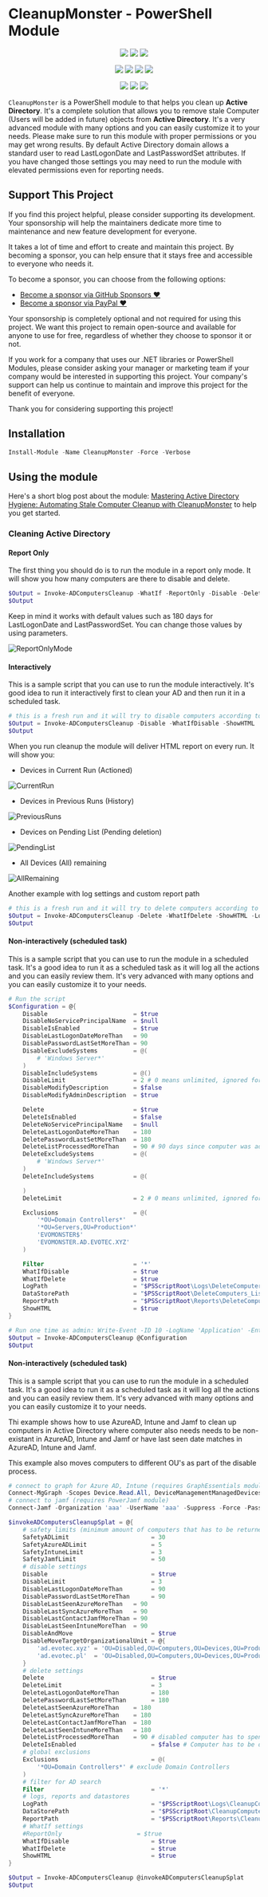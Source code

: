 ﻿# CleanupMonster - PowerShell Module

<p align="center">
  <a href="https://www.powershellgallery.com/packages/CleanupMonster"><img src="https://img.shields.io/powershellgallery/v/CleanupMonster.svg?style=flat-square"></a>
  <a href="https://www.powershellgallery.com/packages/CleanupMonster"><img src="https://img.shields.io/powershellgallery/vpre/CleanupMonster.svg?label=powershell%20gallery%20preview&colorB=yellow&style=flat-square"></a>
  <a href="https://github.com/EvotecIT/CleanupMonster"><img src="https://img.shields.io/github/license/EvotecIT/CleanupMonster.svg?style=flat-square"></a>
</p>

<p align="center">
  <a href="https://www.powershellgallery.com/packages/CleanupMonster"><img src="https://img.shields.io/powershellgallery/p/CleanupMonster.svg?style=flat-square"></a>
  <a href="https://github.com/EvotecIT/CleanupMonster"><img src="https://img.shields.io/github/languages/top/evotecit/CleanupMonster.svg?style=flat-square"></a>
  <a href="https://github.com/EvotecIT/CleanupMonster"><img src="https://img.shields.io/github/languages/code-size/evotecit/CleanupMonster.svg?style=flat-square"></a>
  <a href="https://www.powershellgallery.com/packages/CleanupMonster"><img src="https://img.shields.io/powershellgallery/dt/CleanupMonster.svg?style=flat-square"></a>
</p>

<p align="center">
  <a href="https://twitter.com/PrzemyslawKlys"><img src="https://img.shields.io/twitter/follow/PrzemyslawKlys.svg?label=Twitter%20%40PrzemyslawKlys&style=flat-square&logo=twitter"></a>
  <a href="https://evotec.xyz/hub"><img src="https://img.shields.io/badge/Blog-evotec.xyz-2A6496.svg?style=flat-square"></a>
  <a href="https://www.linkedin.com/in/pklys"><img src="https://img.shields.io/badge/LinkedIn-pklys-0077B5.svg?logo=LinkedIn&style=flat-square"></a>
</p>

`CleanupMonster` is a PowerShell module to that helps you clean up **Active Directory**.
It's a complete solution that allows you to remove stale Computer (Users will be added in future) objects from **Active Directory**.
It's a very advanced module with many options and you can easily customize it to your needs.
Please make sure to run this module with proper permissions or you may get wrong results.
By default Active Directory domain allows a standard user to read LastLogonDate and LastPasswordSet attributes.
If you have changed those settings you may need to run the module with elevated permissions even for reporting needs.

## Support This Project

If you find this project helpful, please consider supporting its development.
Your sponsorship will help the maintainers dedicate more time to maintenance and new feature development for everyone.

It takes a lot of time and effort to create and maintain this project.
By becoming a sponsor, you can help ensure that it stays free and accessible to everyone who needs it.

To become a sponsor, you can choose from the following options:

 - [Become a sponsor via GitHub Sponsors :heart:](https://github.com/sponsors/PrzemyslawKlys)
 - [Become a sponsor via PayPal :heart:](https://paypal.me/PrzemyslawKlys)

Your sponsorship is completely optional and not required for using this project.
We want this project to remain open-source and available for anyone to use for free,
regardless of whether they choose to sponsor it or not.

If you work for a company that uses our .NET libraries or PowerShell Modules,
please consider asking your manager or marketing team if your company would be interested in supporting this project.
Your company's support can help us continue to maintain and improve this project for the benefit of everyone.

Thank you for considering supporting this project!

## Installation

```powershell
Install-Module -Name CleanupMonster -Force -Verbose
```

## Using the module

Here's a short blog post about the module: [Mastering Active Directory Hygiene: Automating Stale Computer Cleanup with CleanupMonster](https://evotec.xyz/mastering-active-directory-hygiene-automating-stale-computer-cleanup-with-cleanupmonster/) to help you get started.

### Cleaning Active Directory

#### Report Only

The first thing you should do is to run the module in a report only mode.
It will show you how many computers are there to disable and delete.

```powershell
$Output = Invoke-ADComputersCleanup -WhatIf -ReportOnly -Disable -Delete -ShowHTML
$Output
```

Keep in mind it works with default values such as 180 days for LastLogonDate and LastPasswordSet.
You can change those values by using parameters.

![ReportOnlyMode](https://raw.githubusercontent.com/EvotecIT/CleanupMonster/master/Examples/Images/ComputersReport.png)

#### Interactively

This is a sample script that you can use to run the module interactively.
It's good idea to run it interactively first to clean your AD and then run it in a scheduled task.

```powershell
# this is a fresh run and it will try to disable computers according to it's defaults
$Output = Invoke-ADComputersCleanup -Disable -WhatIfDisable -ShowHTML
$Output
```

When you run cleanup the module will deliver HTML report on every run.
It will show you:

- Devices in Current Run (Actioned)

![CurrentRun](https://raw.githubusercontent.com/EvotecIT/CleanupMonster/master/Examples/Images/CleanupDevicesCurrentRun.png)

- Devices in Previous Runs (History)

![PreviousRuns](https://raw.githubusercontent.com/EvotecIT/CleanupMonster/master/Examples/Images/CleanupDevicesHistory.png)

- Devices on Pending List (Pending deletion)

![PendingList](https://raw.githubusercontent.com/EvotecIT/CleanupMonster/master/Examples/Images/CleanupDevicesPending.png)

- All Devices (All) remaining

![AllRemaining](https://raw.githubusercontent.com/EvotecIT/CleanupMonster/master/Examples/Images/CleanupDevicesAllRemaining.png)

Another example with log settings and custom report path

```powershell
# this is a fresh run and it will try to delete computers according to it's defaults
$Output = Invoke-ADComputersCleanup -Delete -WhatIfDelete -ShowHTML -LogPath $PSScriptRoot\Logs\DeleteComputers_$((Get-Date).ToString('yyyy-MM-dd_HH_mm_ss')).log -ReportPath $PSScriptRoot\Reports\DeleteComputers_$((Get-Date).ToString('yyyy-MM-dd_HH_mm_ss')).html
$Output
```

#### Non-interactively (scheduled task)

This is a sample script that you can use to run the module in a scheduled task. It's a good idea to run it as a scheduled task as it will log all the actions and you can easily review them. It's very advanced with many options and you can easily customize it to your needs.

```powershell
# Run the script
$Configuration = @{
    Disable                        = $true
    DisableNoServicePrincipalName  = $null
    DisableIsEnabled               = $true
    DisableLastLogonDateMoreThan   = 90
    DisablePasswordLastSetMoreThan = 90
    DisableExcludeSystems          = @(
        # 'Windows Server*'
    )
    DisableIncludeSystems          = @()
    DisableLimit                   = 2 # 0 means unlimited, ignored for reports
    DisableModifyDescription       = $false
    DisableModifyAdminDescription  = $true

    Delete                         = $true
    DeleteIsEnabled                = $false
    DeleteNoServicePrincipalName   = $null
    DeleteLastLogonDateMoreThan    = 180
    DeletePasswordLastSetMoreThan  = 180
    DeleteListProcessedMoreThan    = 90 # 90 days since computer was added to list
    DeleteExcludeSystems           = @(
        # 'Windows Server*'
    )
    DeleteIncludeSystems           = @(

    )
    DeleteLimit                    = 2 # 0 means unlimited, ignored for reports

    Exclusions                     = @(
        '*OU=Domain Controllers*'
        '*OU=Servers,OU=Production*'
        'EVOMONSTER$'
        'EVOMONSTER.AD.EVOTEC.XYZ'
    )

    Filter                         = '*'
    WhatIfDisable                  = $true
    WhatIfDelete                   = $true
    LogPath                        = "$PSScriptRoot\Logs\DeleteComputers_$((Get-Date).ToString('yyyy-MM-dd_HH_mm_ss')).log"
    DataStorePath                  = "$PSScriptRoot\DeleteComputers_ListProcessed.xml"
    ReportPath                     = "$PSScriptRoot\Reports\DeleteComputers_$((Get-Date).ToString('yyyy-MM-dd_HH_mm_ss')).html"
    ShowHTML                       = $true
}

# Run one time as admin: Write-Event -ID 10 -LogName 'Application' -EntryType Information -Category 0 -Message 'Initialize' -Source 'CleanupComputers'
$Output = Invoke-ADComputersCleanup @Configuration
$Output
```

#### Non-interactively (scheduled task)

This is a sample script that you can use to run the module in a scheduled task. It's a good idea to run it as a scheduled task as it will log all the actions and you can easily review them. It's very advanced with many options and you can easily customize it to your needs.

Thi example shows how to use AzureAD, Intune and Jamf to clean up computers in Active Directory where computer also needs needs to be non-existant in AzureAD, Intune and Jamf or have last seen date matches in AzureAD, Intune and Jamf.

This example also moves computers to different OU's as part of the disable process.

```powershell
# connect to graph for Azure AD, Intune (requires GraphEssentials module)
Connect-MgGraph -Scopes Device.Read.All, DeviceManagementManagedDevices.Read.All, Directory.ReadWrite.All, DeviceManagementConfiguration.Read.All
# connect to jamf (requires PowerJamf module)
Connect-Jamf -Organization 'aaa' -UserName 'aaa' -Suppress -Force -PasswordEncrypted 'aaaaa'

$invokeADComputersCleanupSplat = @{
    # safety limits (minimum amount of computers that has to be returned from each source)
    SafetyADLimit                       = 30
    SafetyAzureADLimit                  = 5
    SafetyIntuneLimit                   = 3
    SafetyJamfLimit                     = 50
    # disable settings
    Disable                             = $true
    DisableLimit                        = 3
    DisableLastLogonDateMoreThan        = 90
    DisablePasswordLastSetMoreThan      = 90
    DisableLastSeenAzureMoreThan   = 90
    DisableLastSyncAzureMoreThan   = 90
    DisableLastContactJamfMoreThan = 90
    DisableLastSeenIntuneMoreThan  = 90
    DisableAndMove                      = $true
    DisableMoveTargetOrganizationalUnit = @{
        'ad.evotec.xyz' = 'OU=Disabled,OU=Computers,OU=Devices,OU=Production,DC=ad,DC=evotec,DC=xyz'
        'ad.evotec.pl'  = 'OU=Disabled,OU=Computers,OU=Devices,OU=Production,DC=ad,DC=evotec,DC=pl'
    }
    # delete settings
    Delete                              = $true
    DeleteLimit                         = 3
    DeleteLastLogonDateMoreThan         = 180
    DeletePasswordLastSetMoreThan       = 180
    DeleteLastSeenAzureMoreThan    = 180
    DeleteLastSyncAzureMoreThan    = 180
    DeleteLastContactJamfMoreThan  = 180
    DeleteLastSeenIntuneMoreThan   = 180
    DeleteListProcessedMoreThan    = 90 # disabled computer has to spend 90 days in list before it can be deleted
    DeleteIsEnabled                     = $false # Computer has to be disabled to be deleted
    # global exclusions
    Exclusions                          = @(
        '*OU=Domain Controllers*' # exclude Domain Controllers
    )
    # filter for AD search
    Filter                              = '*'
    # logs, reports and datastores
    LogPath                             = "$PSScriptRoot\Logs\CleanupComputers_$((Get-Date).ToString('yyyy-MM-dd_HH_mm_ss')).log"
    DataStorePath                       = "$PSScriptRoot\CleanupComputers_ListProcessed.xml"
    ReportPath                          = "$PSScriptRoot\Reports\CleanupComputers_$((Get-Date).ToString('yyyy-MM-dd_HH_mm_ss')).html"
    # WhatIf settings
    #ReportOnly                     = $true
    WhatIfDisable                       = $true
    WhatIfDelete                        = $true
    ShowHTML                            = $true
}

$Output = Invoke-ADComputersCleanup @invokeADComputersCleanupSplat
$Output
```